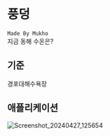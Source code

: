 # 풍덩

`Made By Mukho`<br>
지금 동해 수온은?

## 기준

경포대해수욕장

## 애플리케이션

![Screenshot_20240427_125654](https://github.com/mukhoplus/PungDeong/assets/67003627/7bb8fe2e-1b32-438a-907c-541e3a1e6654)
